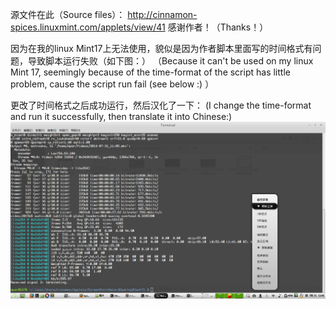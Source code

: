 源文件在此（Source files）：
http://cinnamon-spices.linuxmint.com/applets/view/41
感谢作者！（Thanks！）

因为在我的linux Mint17上无法使用，貌似是因为作者脚本里面写的时间格式有问题，导致脚本运行失败（如下图：）
（Because it can't be used on my linux Mint 17, seemingly because of the time-format of the script has little problem, cause the script run fail (see below :) ）

更改了时间格式之后成功运行，然后汉化了一下：
(I change the time-format and run it successfully, then translate it into Chinese:)
![汉化之后](https://github.com/APAR1992/ScreenShot-Desktop-Record/blob/master/2014-07-31%2012:45:39%E7%9A%84%E5%B1%8F%E5%B9%95%E6%88%AA%E5%9B%BE.png)
